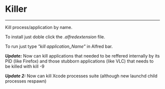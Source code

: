 Killer
=================

***
Kill process/application by name. 

To install just doble click the *.alfredextension* file.

To run just type *"kill application_Name"* in Alfred bar.

***Update:*** Now can kill applications that needed to be reffered internally by its PID (like Firefox) 
and those stubborn applications (like VLC) that needs to be killed with kill -9

***Update 2:*** Now can kill Xcode processes suite (although new launchd child processes respawn)